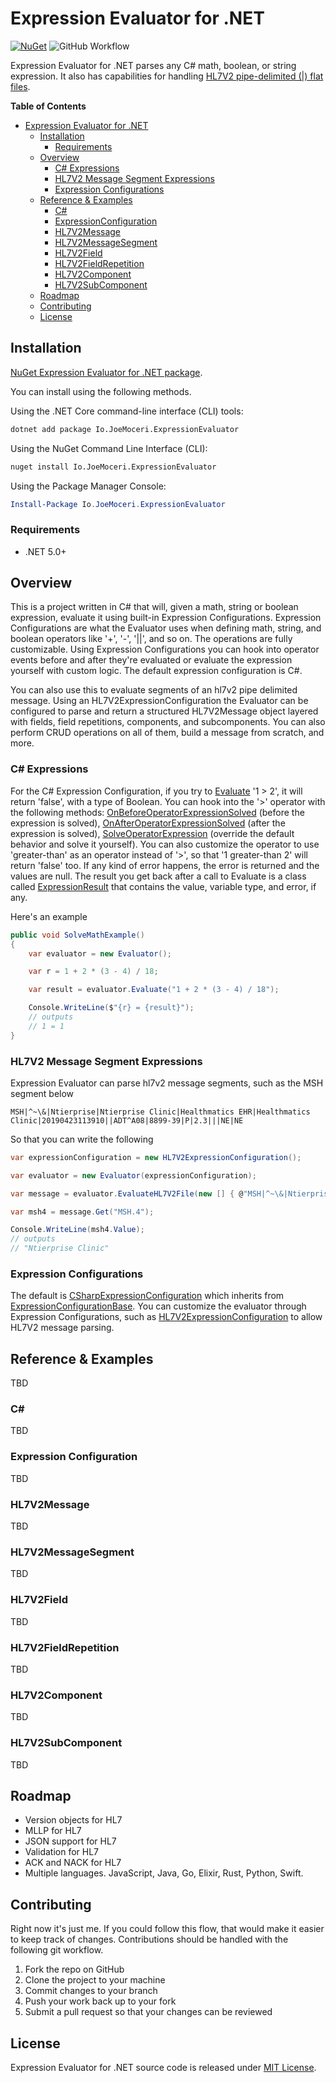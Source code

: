 # Expression Evaluator for .NET

[![NuGet](https://img.shields.io/nuget/v/Io.JoeMoceri.ExpressionEvaluator.svg)](https://www.nuget.org/packages/Io.JoeMoceri.ExpressionEvaluator/) ![GitHub Workflow](https://github.com/jmoceri34/expression-evaluator/actions/workflows/dotnet.yml/badge.svg) 

Expression Evaluator for .NET parses any C# math, boolean, or string expression. It also has capabilities for handling [HL7V2 pipe-delimited (|) flat files](https://en.wikipedia.org/wiki/Health_Level_Seven_International).

**Table of Contents**
- [Expression Evaluator for .NET](#expression-evaluator-for-net)
  - [Installation](#installation)
    - [Requirements](#requirements)
  - [Overview](#overview)
    - [C# Expressions](#c#-expressions)
    - [HL7V2 Message Segment Expressions](#hl7v2-message-segment-expressions)
    - [Expression Configurations](#expression-configurations)
  - [Reference & Examples](#reference-&-examples)
    - [C#](#c#)
    - [ExpressionConfiguration](#expression-configuration)
    - [HL7V2Message](#hl7v2message)
    - [HL7V2MessageSegment](#hl7v2messagesegment)
    - [HL7V2Field](#hl7v2field)
    - [HL7V2FieldRepetition](#hl7v2fieldrepetition)
    - [HL7V2Component](#hl7v2component)
    - [HL7V2SubComponent](#hl7v2subcomponent)
  - [Roadmap](#roadmap)
  - [Contributing](#contributing)
  - [License](#license)



## Installation
[NuGet Expression Evaluator for .NET package](https://www.nuget.org/packages/Io.JoeMoceri.ExpressionEvaluator/).

You can install using the following methods.

Using the .NET Core command-line interface (CLI) tools:

```sh
dotnet add package Io.JoeMoceri.ExpressionEvaluator
```

Using the NuGet Command Line Interface (CLI):

```sh
nuget install Io.JoeMoceri.ExpressionEvaluator
```

Using the Package Manager Console:

```powershell
Install-Package Io.JoeMoceri.ExpressionEvaluator
```

### Requirements
 - .NET 5.0+

## Overview
This is a project written in C# that will, given a math, string or boolean expression, evaluate it using built-in Expression Configurations. Expression Configurations are what the Evaluator uses when defining math, string, and boolean operators like '+', '-', '||', and so on. The operations are fully customizable. Using Expression Configurations you can hook into operator events before and after they're evaluated or evaluate the expression yourself with custom logic. The default expression configuration is C#. 

You can also use this to evaluate segments of an hl7v2 pipe delimited message. Using an HL7V2ExpressionConfiguration the Evaluator can be configured to parse and return a structured HL7V2Message object layered with fields, field repetitions, components, and subcomponents. You can also perform CRUD operations on all of them, build a message from scratch, and more.

### C# Expressions
For the C# Expression Configuration, if you try to [Evaluate](https://github.com/jmoceri34/expression-evaluator/blob/6acb88b3da1c96aaf12e14cd9ca56f4a10eb5c22/src/Io.JoeMoceri.ExpressionEvaluator/Evaluator/Evaluator.cs#L101) '1 > 2', it will return 'false', with a type of Boolean. You can hook into the '>' operator with the following methods: [OnBeforeOperatorExpressionSolved](https://github.com/jmoceri34/expression-evaluator/blob/6acb88b3da1c96aaf12e14cd9ca56f4a10eb5c22/src/Io.JoeMoceri.ExpressionEvaluator/ExpressionConfigurations/ExpressionConfigurationOperator.cs#L14) (before the expression is solved), [OnAfterOperatorExpressionSolved](https://github.com/jmoceri34/expression-evaluator/blob/6acb88b3da1c96aaf12e14cd9ca56f4a10eb5c22/src/Io.JoeMoceri.ExpressionEvaluator/ExpressionConfigurations/ExpressionConfigurationOperator.cs#L15) (after the expression is solved), [SolveOperatorExpression](https://github.com/jmoceri34/expression-evaluator/blob/6acb88b3da1c96aaf12e14cd9ca56f4a10eb5c22/src/Io.JoeMoceri.ExpressionEvaluator/ExpressionConfigurations/ExpressionConfigurationOperator.cs#L16) (override the default behavior and solve it yourself). You can also customize the operator to use 'greater-than' as an operator instead of '>', so that '1 greater-than 2' will return 'false' too. If any kind of error happens, the error is returned and the values are null. The result you get back after a call to Evaluate is a class called [ExpressionResult](https://github.com/jmoceri34/expression-evaluator/blob/6acb88b3da1c96aaf12e14cd9ca56f4a10eb5c22/src/Io.JoeMoceri.ExpressionEvaluator/Evaluator/ExpressionResult.cs#L8) that contains the value, variable type, and error, if any.

Here's an example

```csharp
public void SolveMathExample()
{
    var evaluator = new Evaluator();

    var r = 1 + 2 * (3 - 4) / 18;

    var result = evaluator.Evaluate("1 + 2 * (3 - 4) / 18");

    Console.WriteLine($"{r} = {result}");
    // outputs
    // 1 = 1
}
```

### HL7V2 Message Segment Expressions

Expression Evaluator can parse hl7v2 message segments, such as the MSH segment below
```
MSH|^~\&|Ntierprise|Ntierprise Clinic|Healthmatics EHR|Healthmatics Clinic|20190423113910||ADT^A08|8899-39|P|2.3|||NE|NE
```
So that you can write the following
```csharp
var expressionConfiguration = new HL7V2ExpressionConfiguration();

var evaluator = new Evaluator(expressionConfiguration);

var message = evaluator.EvaluateHL7V2File(new [] { @"MSH|^~\&|Ntierprise|Ntierprise Clinic|Healthmatics EHR|Healthmatics Clinic|20190423113910||ADT^A08|8899-39|P|2.3|||NE|NE" });

var msh4 = message.Get("MSH.4");

Console.WriteLine(msh4.Value);
// outputs 
// "Ntierprise Clinic"
```


### Expression Configurations
The default is [CSharpExpressionConfiguration](https://github.com/jmoceri34/expression-evaluator/blob/master/src/Io.JoeMoceri.ExpressionEvaluator/ExpressionConfigurations/CSharp/CSharpExpressionConfiguration.cs) which inherits from [ExpressionConfigurationBase](https://github.com/jmoceri34/expression-evaluator/blob/master/src/Io.JoeMoceri.ExpressionEvaluator/ExpressionConfigurations/ExpressionConfigurationBase.cs). You can customize the evaluator through Expression Configurations, such as [HL7V2ExpressionConfiguration](https://github.com/jmoceri34/expression-evaluator/blob/master/src/Io.JoeMoceri.ExpressionEvaluator/ExpressionConfigurations/HL7V2/HL7V2ExpressionConfiguration.cs) to allow HL7V2 message parsing.

## Reference & Examples
TBD
### C#
TBD
### Expression Configuration
TBD
### HL7V2Message
TBD
### HL7V2MessageSegment
TBD
### HL7V2Field
TBD
### HL7V2FieldRepetition
TBD
### HL7V2Component
TBD
### HL7V2SubComponent
TBD

## Roadmap
* Version objects for HL7
* MLLP for HL7
* JSON support for HL7
* Validation for HL7
* ACK and NACK for HL7
* Multiple languages. JavaScript, Java, Go, Elixir, Rust, Python, Swift.

## Contributing
Right now it's just me. If you could follow this flow, that would make it easier to keep track of changes. Contributions should be handled with the following git workflow.

1) Fork the repo on GitHub
2) Clone the project to your machine
3) Commit changes to your branch
4) Push your work back up to your fork
5) Submit a pull request so that your changes can be reviewed

## License
Expression Evaluator for .NET source code is released under [MIT License](https://en.wikipedia.org/wiki/MIT_License).

